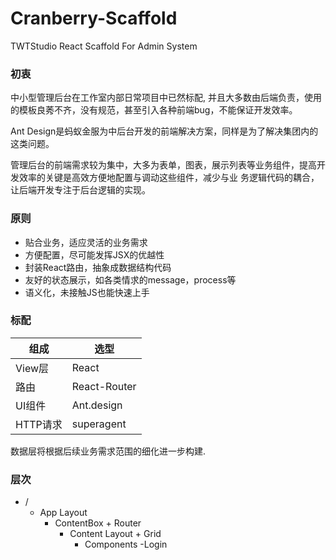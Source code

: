 # Cranberry-Scaffold

TWTStudio React Scaffold For Admin System

### 初衷
  
  中小型管理后台在工作室内部日常项目中已然标配, 并且大多数由后端负责，使用的模板良莠不齐，没有规范，甚至引入各种前端bug，不能保证开发效率。
  
  Ant Design是蚂蚁金服为中后台开发的前端解决方案，同样是为了解决集团内的这类问题。
  
  管理后台的前端需求较为集中，大多为表单，图表，展示列表等业务组件，提高开发效率的关键是高效方便地配置与调动这些组件，减少与业
务逻辑代码的耦合，让后端开发专注于后台逻辑的实现。

### 原则
- 贴合业务，适应灵活的业务需求
- 方便配置，尽可能发挥JSX的优越性
- 封装React路由，抽象成数据结构代码
- 友好的状态展示，如各类情求的message，process等
- 语义化，未接触JS也能快速上手

### 标配
|组成|选型|
|---|---|
|View层|React|
|路由|React-Router|
|UI组件|Ant.design|
|HTTP请求|superagent|

数据层将根据后续业务需求范围的细化进一步构建.

### 层次
- /
  - App Layout
	  - ContentBox + Router
		  - Content Layout + Grid
			  - Components
  -Login
